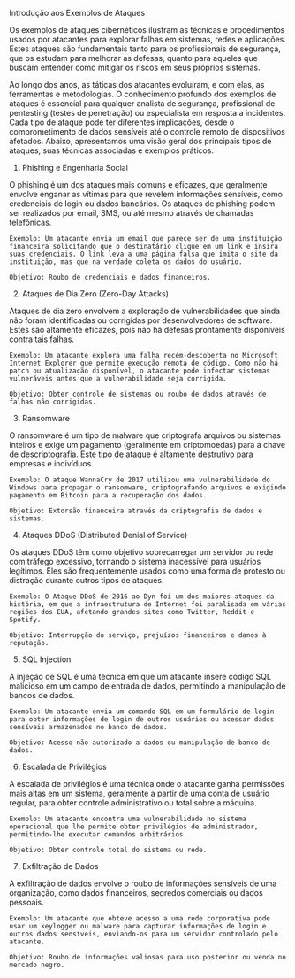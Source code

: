 Introdução aos Exemplos de Ataques

Os exemplos de ataques cibernéticos ilustram as técnicas e procedimentos usados por atacantes para explorar falhas em sistemas, redes e aplicações. Estes ataques são fundamentais tanto para os profissionais de segurança, que os estudam para melhorar as defesas, quanto para aqueles que buscam entender como mitigar os riscos em seus próprios sistemas.

Ao longo dos anos, as táticas dos atacantes evoluíram, e com elas, as ferramentas e metodologias. O conhecimento profundo dos exemplos de ataques é essencial para qualquer analista de segurança, profissional de pentesting (testes de penetração) ou especialista em resposta a incidentes. Cada tipo de ataque pode ter diferentes implicações, desde o comprometimento de dados sensíveis até o controle remoto de dispositivos afetados. Abaixo, apresentamos uma visão geral dos principais tipos de ataques, suas técnicas associadas e exemplos práticos.
1. Phishing e Engenharia Social

O phishing é um dos ataques mais comuns e eficazes, que geralmente envolve enganar as vítimas para que revelem informações sensíveis, como credenciais de login ou dados bancários. Os ataques de phishing podem ser realizados por email, SMS, ou até mesmo através de chamadas telefônicas.

    Exemplo: Um atacante envia um email que parece ser de uma instituição financeira solicitando que o destinatário clique em um link e insira suas credenciais. O link leva a uma página falsa que imita o site da instituição, mas que na verdade coleta os dados do usuário.

    Objetivo: Roubo de credenciais e dados financeiros.

2. Ataques de Dia Zero (Zero-Day Attacks)

Ataques de dia zero envolvem a exploração de vulnerabilidades que ainda não foram identificadas ou corrigidas por desenvolvedores de software. Estes são altamente eficazes, pois não há defesas prontamente disponíveis contra tais falhas.

    Exemplo: Um atacante explora uma falha recém-descoberta no Microsoft Internet Explorer que permite execução remota de código. Como não há patch ou atualização disponível, o atacante pode infectar sistemas vulneráveis antes que a vulnerabilidade seja corrigida.

    Objetivo: Obter controle de sistemas ou roubo de dados através de falhas não corrigidas.

3. Ransomware

O ransomware é um tipo de malware que criptografa arquivos ou sistemas inteiros e exige um pagamento (geralmente em criptomoedas) para a chave de descriptografia. Este tipo de ataque é altamente destrutivo para empresas e indivíduos.

    Exemplo: O ataque WannaCry de 2017 utilizou uma vulnerabilidade do Windows para propagar o ransomware, criptografando arquivos e exigindo pagamento em Bitcoin para a recuperação dos dados.

    Objetivo: Extorsão financeira através da criptografia de dados e sistemas.

4. Ataques DDoS (Distributed Denial of Service)

Os ataques DDoS têm como objetivo sobrecarregar um servidor ou rede com tráfego excessivo, tornando o sistema inacessível para usuários legítimos. Eles são frequentemente usados como uma forma de protesto ou distração durante outros tipos de ataques.

    Exemplo: O Ataque DDoS de 2016 ao Dyn foi um dos maiores ataques da história, em que a infraestrutura de Internet foi paralisada em várias regiões dos EUA, afetando grandes sites como Twitter, Reddit e Spotify.

    Objetivo: Interrupção do serviço, prejuízos financeiros e danos à reputação.

5. SQL Injection

A injeção de SQL é uma técnica em que um atacante insere código SQL malicioso em um campo de entrada de dados, permitindo a manipulação de bancos de dados.

    Exemplo: Um atacante envia um comando SQL em um formulário de login para obter informações de login de outros usuários ou acessar dados sensíveis armazenados no banco de dados.

    Objetivo: Acesso não autorizado a dados ou manipulação de banco de dados.

6. Escalada de Privilégios

A escalada de privilégios é uma técnica onde o atacante ganha permissões mais altas em um sistema, geralmente a partir de uma conta de usuário regular, para obter controle administrativo ou total sobre a máquina.

    Exemplo: Um atacante encontra uma vulnerabilidade no sistema operacional que lhe permite obter privilégios de administrador, permitindo-lhe executar comandos arbitrários.

    Objetivo: Obter controle total do sistema ou rede.

7. Exfiltração de Dados

A exfiltração de dados envolve o roubo de informações sensíveis de uma organização, como dados financeiros, segredos comerciais ou dados pessoais.

    Exemplo: Um atacante que obteve acesso a uma rede corporativa pode usar um keylogger ou malware para capturar informações de login e outros dados sensíveis, enviando-os para um servidor controlado pelo atacante.

    Objetivo: Roubo de informações valiosas para uso posterior ou venda no mercado negro.